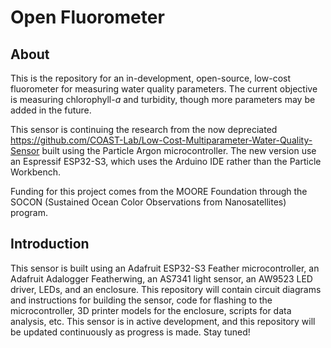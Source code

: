 # Open Fluorometer

## About

This is the repository for an in-development, open-source, low-cost fluorometer for measuring water quality parameters. The current objective is measuring chlorophyll-*a* and turbidity,
though more parameters may be added in the future. 

This sensor is continuing the research from the now depreciated https://github.com/COAST-Lab/Low-Cost-Multiparameter-Water-Quality-Sensor built using the Particle Argon microcontroller. 
The new version use an Espressif ESP32-S3, which uses the Arduino IDE rather than the Particle Workbench.

Funding for this project comes from the MOORE Foundation through the SOCON (Sustained Ocean Color Observations from Nanosatellites) program.

## Introduction

This sensor is built using an Adafruit ESP32-S3 Feather microcontroller, an Adafruit Adalogger Featherwing, an AS7341 light sensor, an AW9523 LED driver, LEDs, and an enclosure. 
This repository will contain circuit diagrams and instructions for building the sensor, code for flashing to the microcontroller, 3D printer models for the enclosure, 
scripts for data analysis, etc. This sensor is in active development, and this repository will be updated continuously as progress is made. Stay tuned!

